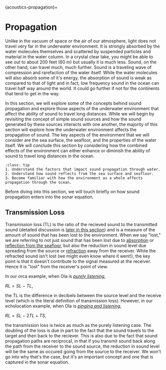 (acoustics-propagation)=
# Propagation

Unlike in the vacuum of space or the air of our atmosphere, light does not travel very far in the underwater environment. It is strongly absorbed by the water molecules themselves and scattered by suspended particles and material in the water column. In a crystal clear lake, you might be able to see out to about 200 feet (60 m) but usually it is much less. Sound, on the other hand, can travel much, much further. Sound is a traveling wave of compression and rarefaction of the water itself. While the water molecules will also absorb some of it's energy, the absorption of sound is weak as compared to that of light and in fact, low frequency sound in the ocean can travel half way around the world. It could go further if not for the continents that tend to get in the way. 

In this section, we will explore some of the concepts behind sound propagation and explore those aspects of the underwater environment that affect the ability of sound to travel long distances. While we will begin by revisiting the concept of simple sound sources and how the sound generated by these sources interacts with one another, the majority of this section will explore how the underwater environment affects the propagation of sound. The key aspects of the environment that we will consider are the sea surface, the seafloor, and the properties of the water itself. We will conclude this section by considering how the combined effects of the environment can either enhance or diminish the ability of sound to travel long distances in the ocean.

```{admonition} **Learning objectives**
:class: tip
1. Understand the factors that impact sound propagation through water.
2. Understand how sound reflects from the sea surface and seafloor.
3. Become familiar with how the environment as a whole affects propagation through the ocean.
```

Before diving into this section, we will touch briefly on how sound propagation enters into the sonar equation.

## Transmission Loss

Transmission loss (TL) is the ratio of the recieved sound to the transmitted sound (detailed discussion is [later in this section](acoustics-TL)) and is a measure of the amount of sound that has been lost to the environment. When we say "lost," we are referring to not just sound that has been lost due to [absorption](acoustics-water_absorption) or [reflection from the seafloor](acoustics-seafloor_reflection), but also the reduction in sound level due spreading from the source or [refraction](acoustics-refraction) away from the receiver. While the refracted sound isn't lost (we might even know where it went!), the key point is that it doesn't contribute to the signal measured at the receiver. Hence it is "lost" from the receiver's point of view. 

In our orca example, when Ola is [_purely listening_](acoustics-intro_orca_comms),

$RL = SL - TL,$

the TL is the difference in decibels between the source level and the receive level (which is the literal definition of transmission loss). However, in our echolocation example, when Ola is [_pinging and listening_]((acoustics-intro_orca_fish_echo)), 

$RL = SL - 2TL + TS,$

the transmission loss is twice as much as the purely listening case. The doubling of the loss is due in part to the fact that the sound travels to the target and then back to the reciever. This is also due to the fact that sound propagation paths are reciprocal, in that if you transmit sound back along the path from the receiver to the sound source, the reduction in sound level will be the same as occured going from the source to the receiver. We won't go into why that's the case, but it's an important concept and one that is captured in the sonar equation.



